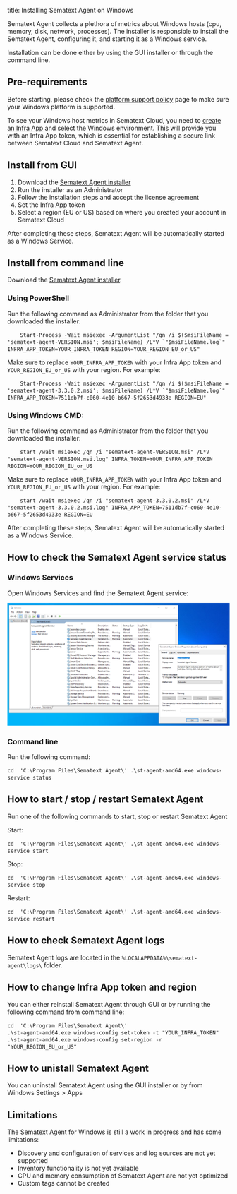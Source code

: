 title: Installing Sematext Agent on Windows

Sematext Agent collects a plethora of metrics about Windows hosts (cpu, memory, disk, network, processes). The installer is responsible to install the Sematext Agent, configuring it, and starting it as a Windows service.

Installation can be done either by using the GUI installer or through the command line.

## Pre-requirements

Before starting, please check the [platform support policy](https://sematext.com/docs/agents/sematext-agent/platform-support-policy/) page to make sure your Windows platform is supported.

To see your Windows host metrics in Sematext Cloud, you need to [create an Infra App](https://sematext.com/docs/monitoring/infrastructure/#create-an-infra-app) and select the Windows environment. This will provide you with an Infra App token, which is essential for establishing a secure link between Sematext Cloud and Sematext Agent.

## Install from GUI

1. Download the [Sematext Agent installer](https://todo-add-public-installer-repo)
2. Run the installer as an Administrator
3. Follow the installation steps and accept the license agreement 
4. Set the Infra App token
5. Select a region (EU or US) based on where you created your account in Sematext Cloud

After completing these steps, Sematext Agent will be automatically started as a Windows Service.


## Install from command line

Download the [Sematext Agent installer](https://todo-add-public-installer-repo).

### Using PowerShell

Run the following command as Administrator from the folder that you downloaded the installer:

```
    Start-Process -Wait msiexec -ArgumentList "/qn /i $($msiFileName = 'sematext-agent-VERSION.msi'; $msiFileName) /L*V `"$msiFileName.log`" INFRA_APP_TOKEN=YOUR_INFRA_TOKEN REGION=YOUR_REGION_EU_or_US"
```

Make sure to replace `YOUR_INFRA_APP_TOKEN` with your Infra App token and `YOUR_REGION_EU_or_US` with your region. For example:

```
    Start-Process -Wait msiexec -ArgumentList "/qn /i $($msiFileName = 'sematext-agent-3.3.0.2.msi'; $msiFileName) /L*V `"$msiFileName.log`" INFRA_APP_TOKEN=7511db7f-c060-4e10-b667-5f2653d4933e REGION=EU"
```

### Using Windows CMD:

Run the following command as Administrator from the folder that you downloaded the installer:

```
    start /wait msiexec /qn /i "sematext-agent-VERSION.msi" /L*V "sematext-agent-VERSION.msi.log" INFRA_TOKEN=YOUR_INFRA_APP_TOKEN REGION=YOUR_REGION_EU_or_US
```

Make sure to replace `YOUR_INFRA_APP_TOKEN` with your Infra App token and `YOUR_REGION_EU_or_US` with your region. For example:

```
    start /wait msiexec /qn /i "sematext-agent-3.3.0.2.msi" /L*V "sematext-agent-3.3.0.2.msi.log" INFRA_APP_TOKEN=7511db7f-c060-4e10-b667-5f2653d4933e REGION=EU
```

After completing these steps, Sematext Agent will be automatically started as a Windows Service.

## How to check the Sematext Agent service status

### Windows Services

Open Windows Services and find the Sematext Agent service:

![Sematext Agent service](images/sematext-agent-service.png)

### Command line

Run the following command:

```
cd  'C:\Program Files\Sematext Agent\' .\st-agent-amd64.exe windows-service status
```

## How to start / stop / restart Sematext Agent

Run one of the following commands to start, stop or restart Sematext Agent

Start:

```
cd  'C:\Program Files\Sematext Agent\' .\st-agent-amd64.exe windows-service start
```

Stop:

```
cd  'C:\Program Files\Sematext Agent\' .\st-agent-amd64.exe windows-service stop
```

Restart:

```
cd  'C:\Program Files\Sematext Agent\' .\st-agent-amd64.exe windows-service restart
```

## How to check Sematext Agent logs

Sematext Agent logs are located in the `%LOCALAPPDATA%\sematext-agent\logs\` folder.

## How to change Infra App token and region

You can either reinstall Sematext Agent through GUI or by running the following command from command line:

```
cd  'C:\Program Files\Sematext Agent\'
.\st-agent-amd64.exe windows-config set-token -t "YOUR_INFRA_TOKEN"
.\st-agent-amd64.exe windows-config set-region -r "YOUR_REGION_EU_or_US"
```

## How to unistall Sematext Agent

You can uninstall Sematext Agent using the GUI installer or by from Windows Settings > Apps

## Limitations

The Sematext Agent for Windows is still a work in progress and has some limitations:

- Discovery and configuration of services and log sources are not yet supported
- Inventory functionality is not yet available
- CPU and memory consumption of Sematext Agent are not yet optimized
- Custom tags cannot be created

